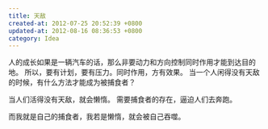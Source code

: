 ```yaml
---
title: 天敌
created-at: 2012-07-25 20:52:39 +0800
updated-at: 2012-08-16 08:36:53 +0800
category: Idea
---
```


人的成长如果是一辆汽车的话，那么非要动力和方向控制同时作用才能到达目的地。
所以，要有计划，要有压力。同时作用，方有效果。
当一个人闲得没有天敌的时候，有什么方法才能成为被捕食者？

当人们活得没有天敌，就会懒惰。
需要捕食者的存在，逼迫人们去奔跑。

而我就是自己的捕食者，我若是懒惰，就会被自己吞噬。
